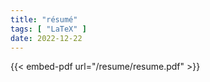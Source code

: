 ```yaml
---
title: "résumé"
tags: [ "LaTeX" ]
date: 2022-12-22
---
```

{{< embed-pdf url="/resume/resume.pdf" >}}
